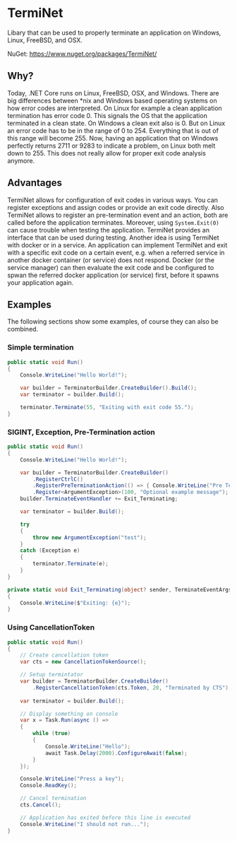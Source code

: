 # TermiNet

Libary that can be used to properly terminate an application on Windows, Linux, FreeBSD, and OSX.

NuGet: <https://www.nuget.org/packages/TermiNet/>

## Why?

Today, .NET Core runs on Linux, FreeBSD, OSX, and Windows. There are big differences between *nix and Windows based operating systems on how error codes are interpreted.
On Linux for example a clean application termination has error code 0. This signals the OS that the application terminated in a clean state.
On Windows a clean exit also is 0. But on Linux an error code has to be in the range of 0 to 254. Everything that is out of this range will become 255.
Now, having an application that on Windows perfectly returns 2711 or 9283 to indicate a problem, on Linux both melt down to 255. This does not really allow for proper exit code analysis anymore.

## Advantages

TermiNet allows for configuration of exit codes in various ways. You can register exceptions and assign codes or provide an exit code directly. Also TermiNet allows to register an pre-termination event and an action, both are called before the application terminates. Moreover, using ```System.Exit(0)``` can cause trouble when testing the application. TermiNet provides an interface that can be used during testing.
Another idea is using TermiNet with docker or in a service. An application can implement TermiNet and exit with a specific exit code on a certain event, e.g. when a referred service in another docker container (or service) does not respond. Docker (or the service manager) can then evaluate the exit code and be configured to spwan the referred docker application (or service) first, before it spawns your application again.

## Examples

The following sections show some examples, of course they can also be combined.

### Simple termination

```cs
public static void Run()
{
    Console.WriteLine("Hello World!");

    var builder = TerminatorBuilder.CreateBuilder().Build();
    var terminator = builder.Build();

    terminator.Terminate(55, "Exiting with exit code 55.");
}
```

### SIGINT, Exception, Pre-Termination action

```cs
public static void Run()
{
    Console.WriteLine("Hello World!");

    var builder = TerminatorBuilder.CreateBuilder()
        .RegisterCtrlC()
        .RegisterPreTerminationAction(() => { Console.WriteLine("Pre Termination Action"); })
        .Register<ArgumentException>(100, "Optional example message");
    builder.TerminateEventHandler += Exit_Terminating;

    var terminator = builder.Build();

    try
    {
        throw new ArgumentException("test");
    }
    catch (Exception e)
    {
        terminator.Terminate(e);
    }
}

private static void Exit_Terminating(object? sender, TerminateEventArgs e)
{
    Console.WriteLine($"Exiting: {e}");
}
```

### Using CancellationToken
```cs
public static void Run()
{
    // Create cancellation token
    var cts = new CancellationTokenSource();

    // Setup termintator
    var builder = TerminatorBuilder.CreateBuilder()
        .RegisterCancellationToken(cts.Token, 20, "Terminated by CTS");
    
    var terminator = builder.Build();

    // Display something on console
    var x = Task.Run(async () =>
    {
        while (true)
        {
            Console.WriteLine("Hello");
            await Task.Delay(2000).ConfigureAwait(false);                    
        }
    });

    Console.WriteLine("Press a key");
    Console.ReadKey();

    // Cancel termination
    cts.Cancel();

    // Application has exited before this line is executed
    Console.WriteLine("I should not run...");
}
```
